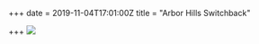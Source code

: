 +++
date = 2019-11-04T17:01:00Z
title = "Arbor Hills Switchback"

+++
![](https://live.staticflickr.com/65535/49014177622_6a28e99224_b.jpg)
